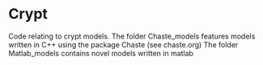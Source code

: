 # Crypt
Code relating to crypt models.
The folder Chaste_models features models written in C++ using the package Chaste (see chaste.org)
The folder Matlab_models contains novel models written in matlab

